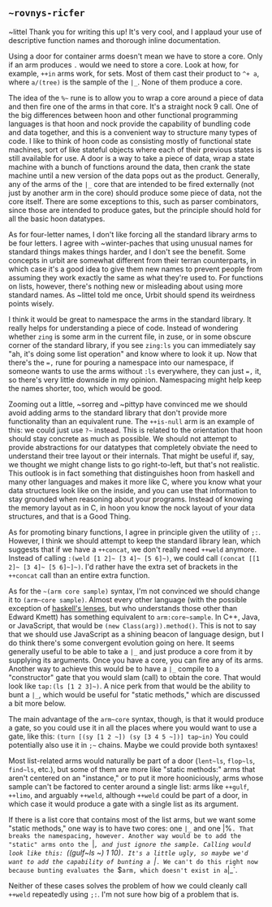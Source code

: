## `~rovnys-ricfer`
~littel Thank you for writing this up! It's very cool, and I applaud your use of descriptive function names and thorough inline documentation.

Using a door for container arms doesn't mean we have to store a core. Only if an arm produces `.` would we need to store a core. Look at how, for example, `++in` arms work, for sets. Most of them cast their product to `^+ a`, where `a/(tree)` is the sample of the `|_`. None of them produce a core.

The idea of the `%~` rune is to allow you to wrap a core around a piece of data and then fire one of the arms in that core. It's a straight nock 9 call. One of the big differences between hoon and other functional programming languages is that hoon and nock provide the capability of bundling code and data together, and this is a convenient way to structure many types of code. I like to think of hoon code as consisting mostly of functional state machines, sort of like stateful objects where each of their previous states is still available for use. A door is a way to take a piece of data, wrap a state machine with a bunch of functions around the data, then crank the state machine until a new version of the data pops out as the product. Generally, any of the arms of the `|_` core that are intended to be fired externally (not just by another arm in the core) should produce some piece of data, not the core itself. There are some exceptions to this, such as parser combinators, since those are intended to produce gates, but the principle should hold for all the basic hoon datatypes.

As for four-letter names, I don't like forcing all the standard library arms to be four letters. I agree with ~winter-paches that using unusual names for standard things makes things harder, and I don't see the benefit. Some concepts in urbit are somewhat different from their terran counterparts, in which case it's a good idea to give them new names to prevent people from assuming they work exactly the same as what they're used to. For functions on lists, however, there's nothing new or misleading about using more standard names. As ~littel told me once, Urbit should spend its weirdness points wisely.

I think it would be great to namespace the arms in the standard library. It really helps for understanding a piece of code. Instead of wondering whether `zing` is some arm in the current file, in zuse, or in some obscure corner of the standard library, if you see `zing:ls` you can immediately say "ah, it's doing some list operation" and know where to look it up. Now that there's the `=,` rune for pouring a namespace into our namespace, if someone wants to use the arms without `:ls` everywhere, they can just `=,` it, so there's very little downside in my opinion. Namespacing might help keep the names shorter, too, which would be good.

Zooming out a little, ~sorreg and ~pittyp have convinced me we should avoid adding arms to the standard library that don't provide more functionality than an equivalent rune. The `++is-null` arm is an example of this: we could just use `?~` instead. This is related to the orientation that hoon should stay concrete as much as possible. We should not attempt to provide abstractions for our datatypes that completely obviate the need to understand their tree layout or their internals. That might be useful if, say, we thought we might change lists to go right-to-left, but that's not realistic. This outlook is in fact something that distinguishes hoon from haskell and many other languages and makes it more like C, where you know what your data structures look like on the inside, and you can use that information to stay grounded when reasoning about your programs. Instead of knowing the memory layout as in C, in hoon you know the nock layout of your data structures, and that is a Good Thing.

As for promoting binary functions, I agree in principle given the utility of `;:`. However, I think we should attempt to keep the standard library lean, which suggests that if we have a `++concat`, we don't really need `++weld` anymore. Instead of calling `:(weld [1 2]~ [3 4]~ [5 6]~)`, we could call `(concat [[1 2]~ [3 4]~ [5 6]~]~)`. I'd rather have the extra set of brackets in the `++concat` call than an entire extra function.

As for the `~(arm core sample)` syntax, I'm not convinced we should change it to `(arm~core sample)`. Almost every other language (with the possible exception of [haskell's lenses](https://hackage.haskell.org/package/lens), but who understands those other than Edward Kmett) has something equivalent to `arm:core~sample`. In C++, Java, or JavaScript, that would be `(new Class(arg)).method()`. This is not to say that we should use JavaScript as a shining beacon of language design, but I do think there's some convergent evolution going on here. It seems generally useful to be able to take a `|_` and just produce a core from it by supplying its arguments. Once you have a core, you can fire any of its arms. Another way to achieve this would be to have a `|_` compile to a "constructor" gate that you would slam (call) to obtain the core. That would look like `tap:(ls [1 2 3]~)`. A nice perk from that would be the ability to bunt a `|_`, which would be useful for "static methods," which are discussed a bit more below.

The main advantage of the `arm~core` syntax, though, is that it would produce a gate, so you could use it in all the places where you would want to use a gate, like this:
`(turn [(sy [1 2 ~]) (sy [3 4 5 ~])] tap~in)`
You could potentially also use it in `;~` chains. Maybe we could provide both syntaxes!

Most list-related arms would naturally be part of a door (`lent~ls`, `flop~ls`, `find~ls`, etc.), but some of them are more like "static methods:" arms that aren't centered on an "instance," or to put it more hooniciously, arms whose sample can't be factored to center around a single list: arms like `++gulf`, `++limo`, and arguably `++weld`, although `++weld` could be part of a door, in which case it would produce a gate with a single list as its argument. 

If there is a list core that contains most of the list arms, but we want some "static methods," one way is to have two cores: one `|_` and one |%`. That breaks the namespacing, however. Another way would be to add the "static" arms onto the `|_`, and just ignore the sample. Calling would look like this: `((gulf~ls ~) 1 10)`. It's a little ugly, so maybe we'd want to add the capability of bunting a `|_`. We can't do this right now because bunting evaluates the `$` arm, which doesn't exist in a `|_`.

Neither of these cases solves the problem of how we could cleanly call `++weld` repeatedly using `;:`. I'm not sure how big of a problem that is.